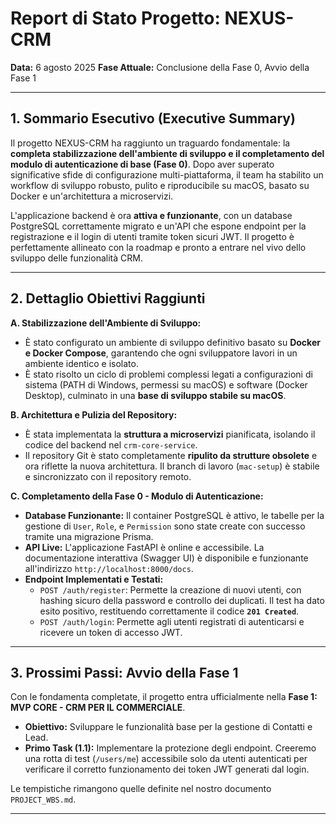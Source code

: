 # Report di Stato Progetto: NEXUS-CRM
**Data:** 6 agosto 2025
**Fase Attuale:** Conclusione della Fase 0, Avvio della Fase 1

---

## 1. Sommario Esecutivo (Executive Summary)

Il progetto NEXUS-CRM ha raggiunto un traguardo fondamentale: la **completa stabilizzazione dell'ambiente di sviluppo e il completamento del modulo di autenticazione di base (Fase 0)**. Dopo aver superato significative sfide di configurazione multi-piattaforma, il team ha stabilito un workflow di sviluppo robusto, pulito e riproducibile su macOS, basato su Docker e un'architettura a microservizi.

L'applicazione backend è ora **attiva e funzionante**, con un database PostgreSQL correttamente migrato e un'API che espone endpoint per la registrazione e il login di utenti tramite token sicuri JWT. Il progetto è perfettamente allineato con la roadmap e pronto a entrare nel vivo dello sviluppo delle funzionalità CRM.

---

## 2. Dettaglio Obiettivi Raggiunti

**A. Stabilizzazione dell'Ambiente di Sviluppo:**
* È stato configurato un ambiente di sviluppo definitivo basato su **Docker e Docker Compose**, garantendo che ogni sviluppatore lavori in un ambiente identico e isolato.
* È stato risolto un ciclo di problemi complessi legati a configurazioni di sistema (PATH di Windows, permessi su macOS) e software (Docker Desktop), culminato in una **base di sviluppo stabile su macOS**.

**B. Architettura e Pulizia del Repository:**
* È stata implementata la **struttura a microservizi** pianificata, isolando il codice del backend nel `crm-core-service`.
* Il repository Git è stato completamente **ripulito da strutture obsolete** e ora riflette la nuova architettura. Il branch di lavoro (`mac-setup`) è stabile e sincronizzato con il repository remoto.

**C. Completamento della Fase 0 - Modulo di Autenticazione:**
* **Database Funzionante:** Il container PostgreSQL è attivo, le tabelle per la gestione di `User`, `Role`, e `Permission` sono state create con successo tramite una migrazione Prisma.
* **API Live:** L'applicazione FastAPI è online e accessibile. La documentazione interattiva (Swagger UI) è disponibile e funzionante all'indirizzo `http://localhost:8000/docs`.
* **Endpoint Implementati e Testati:**
    * `POST /auth/register`: Permette la creazione di nuovi utenti, con hashing sicuro della password e controllo dei duplicati. Il test ha dato esito positivo, restituendo correttamente il codice **`201 Created`**.
    * `POST /auth/login`: Permette agli utenti registrati di autenticarsi e ricevere un token di accesso JWT.

---

## 3. Prossimi Passi: Avvio della Fase 1

Con le fondamenta completate, il progetto entra ufficialmente nella **Fase 1: MVP CORE - CRM PER IL COMMERCIALE**.

* **Obiettivo:** Sviluppare le funzionalità base per la gestione di Contatti e Lead.
* **Primo Task (1.1):** Implementare la protezione degli endpoint. Creeremo una rotta di test (`/users/me`) accessibile solo da utenti autenticati per verificare il corretto funzionamento dei token JWT generati dal login.

Le tempistiche rimangono quelle definite nel nostro documento `PROJECT_WBS.md`.

---